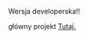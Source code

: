 Wersja developerska!!

główny projekt [Tutaj.](https://github.com/Unofficial-Filman-Client/unofficial-filman-client-tv)
